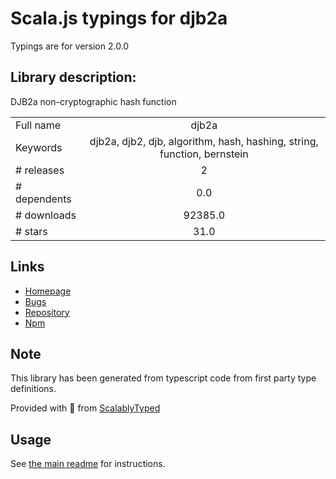 
# Scala.js typings for djb2a

Typings are for version 2.0.0

## Library description:
DJB2a non-cryptographic hash function

|                    |                 |
| ------------------ | :-------------: |
| Full name          | djb2a |
| Keywords           | djb2a, djb2, djb, algorithm, hash, hashing, string, function, bernstein |
| # releases         | 2 |
| # dependents       | 0.0 |
| # downloads        | 92385.0 |
| # stars            | 31.0 |

## Links
- [Homepage](https://github.com/sindresorhus/djb2a#readme)
- [Bugs](https://github.com/sindresorhus/djb2a/issues)
- [Repository](https://github.com/sindresorhus/djb2a)
- [Npm](https://www.npmjs.com/package/djb2a)
    


## Note
This library has been generated from typescript code from first party type definitions.

Provided with :purple_heart: from [ScalablyTyped](https://github.com/oyvindberg/ScalablyTyped)

## Usage
See [the main readme](../../readme.md) for instructions.


